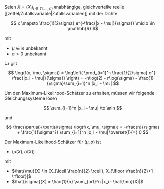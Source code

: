 Seien $X = (X_i)_{i \in \{ 1, \dots, n \}}$ unabhängige, gleichverteilte reelle [[zettel/Zufallsvariable|Zufallsvariablen]] mit der Dichte

$$
	x \mapsto \frac{1}{2\sigma} e^{-\frac{|x - \mu|}{\sigma}} \mid x \in \mathbb{R}
$$

mit
- $\mu \in \mathbb{R}$ unbekannt
- $\sigma \gt 0$ unbekannt

Es gilt

$$
	\log(f(x, \mu, \sigma)) = \log\left( \prod_{i=1}^n \frac{1}{2\sigma} e^{-\frac{|x_i - \mu|}{\sigma}} \right) = -n\log(2) - n\log(\sigma) - \frac{1}{\sigma}\sum_{i=1}^n |x_i - \mu|
$$

Um den Maximum-Likelihood-Schätzer zu erhalten, müssen wir folgende Gleichungssysteme lösen

$$
	\sum_{i=1}^n |x_i - \mu| \to \min
$$

und

$$
	\frac{\partial}{\partial\sigma} \log(f(x, \mu, \sigma)) = -\frac{n}{\sigma} + \frac{1}{\sigma^2} \sum_{i=1}^n |x_i - \mu| \overset{!}{=} 0
$$

Der Maximum-Likelihood-Schätzer für $(\mu, \sigma)$ ist
- $(\hat{\mu}(X), \hat{\sigma}(X))$

mit
- $\hat{\mu}(X) \in [X_{\lceil \frac{n}{2} \rceil}, X_{\lfloor \frac{n}{2}+1 \rfloor}]$
- $\hat{\sigma}(X) = \frac{1}{n} \sum_{i=1}^n |x_i - \hat{\mu}(X)|$